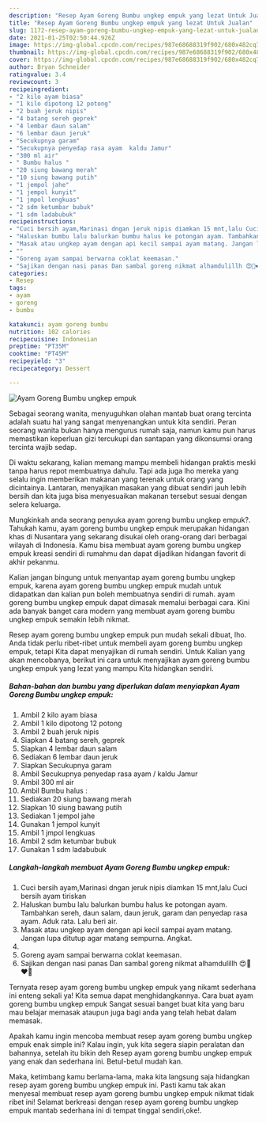 ```yaml
---
description: "Resep Ayam Goreng Bumbu ungkep empuk yang lezat Untuk Jualan"
title: "Resep Ayam Goreng Bumbu ungkep empuk yang lezat Untuk Jualan"
slug: 1172-resep-ayam-goreng-bumbu-ungkep-empuk-yang-lezat-untuk-jualan
date: 2021-01-25T02:50:44.926Z
image: https://img-global.cpcdn.com/recipes/987e68688319f902/680x482cq70/ayam-goreng-bumbu-ungkep-empuk-foto-resep-utama.jpg
thumbnail: https://img-global.cpcdn.com/recipes/987e68688319f902/680x482cq70/ayam-goreng-bumbu-ungkep-empuk-foto-resep-utama.jpg
cover: https://img-global.cpcdn.com/recipes/987e68688319f902/680x482cq70/ayam-goreng-bumbu-ungkep-empuk-foto-resep-utama.jpg
author: Bryan Schneider
ratingvalue: 3.4
reviewcount: 3
recipeingredient:
- "2 kilo ayam biasa"
- "1 kilo dipotong 12 potong"
- "2 buah jeruk nipis"
- "4 batang sereh geprek"
- "4 lembar daun salam"
- "6 lembar daun jeruk"
- "Secukupnya garam"
- "Secukupnya penyedap rasa ayam  kaldu Jamur"
- "300 ml air"
- " Bumbu halus "
- "20 siung bawang merah"
- "10 siung bawang putih"
- "1 jempol jahe"
- "1 jempol kunyit"
- "1 jmpol lengkuas"
- "2 sdm ketumbar bubuk"
- "1 sdm ladabubuk"
recipeinstructions:
- "Cuci bersih ayam,Marinasi dngan jeruk nipis diamkan 15 mnt,lalu Cuci bersih ayam tiriskan"
- "Haluskan bumbu lalu balurkan bumbu halus ke potongan ayam. Tambahkan sereh, daun salam, daun jeruk, garam dan penyedap rasa ayam. Aduk rata. Lalu beri air."
- "Masak atau ungkep ayam dengan api kecil sampai ayam matang. Jangan lupa ditutup agar matang sempurna. Angkat."
- ""
- "Goreng ayam sampai berwarna coklat keemasan."
- "Sajikan dengan nasi panas Dan sambal goreng nikmat alhamdulillh 😍🥰❤️💋"
categories:
- Resep
tags:
- ayam
- goreng
- bumbu

katakunci: ayam goreng bumbu 
nutrition: 102 calories
recipecuisine: Indonesian
preptime: "PT35M"
cooktime: "PT45M"
recipeyield: "3"
recipecategory: Dessert

---
```



![Ayam Goreng Bumbu ungkep empuk](https://img-global.cpcdn.com/recipes/987e68688319f902/680x482cq70/ayam-goreng-bumbu-ungkep-empuk-foto-resep-utama.jpg)

Sebagai seorang wanita, menyuguhkan olahan mantab buat orang tercinta adalah suatu hal yang sangat menyenangkan untuk kita sendiri. Peran seorang  wanita bukan hanya mengurus rumah saja, namun kamu pun harus memastikan keperluan gizi tercukupi dan santapan yang dikonsumsi orang tercinta wajib sedap.

Di waktu  sekarang, kalian memang mampu membeli hidangan praktis meski tanpa harus repot membuatnya dahulu. Tapi ada juga lho mereka yang selalu ingin memberikan makanan yang terenak untuk orang yang dicintainya. Lantaran, menyajikan masakan yang dibuat sendiri jauh lebih bersih dan kita juga bisa menyesuaikan makanan tersebut sesuai dengan selera keluarga. 



Mungkinkah anda seorang penyuka ayam goreng bumbu ungkep empuk?. Tahukah kamu, ayam goreng bumbu ungkep empuk merupakan hidangan khas di Nusantara yang sekarang disukai oleh orang-orang dari berbagai wilayah di Indonesia. Kamu bisa membuat ayam goreng bumbu ungkep empuk kreasi sendiri di rumahmu dan dapat dijadikan hidangan favorit di akhir pekanmu.

Kalian jangan bingung untuk menyantap ayam goreng bumbu ungkep empuk, karena ayam goreng bumbu ungkep empuk mudah untuk didapatkan dan kalian pun boleh membuatnya sendiri di rumah. ayam goreng bumbu ungkep empuk dapat dimasak memalui berbagai cara. Kini ada banyak banget cara modern yang membuat ayam goreng bumbu ungkep empuk semakin lebih nikmat.

Resep ayam goreng bumbu ungkep empuk pun mudah sekali dibuat, lho. Anda tidak perlu ribet-ribet untuk membeli ayam goreng bumbu ungkep empuk, tetapi Kita dapat menyajikan di rumah sendiri. Untuk Kalian yang akan mencobanya, berikut ini cara untuk menyajikan ayam goreng bumbu ungkep empuk yang lezat yang mampu Kita hidangkan sendiri.

<!--inarticleads1-->

##### Bahan-bahan dan bumbu yang diperlukan dalam menyiapkan Ayam Goreng Bumbu ungkep empuk:

1. Ambil 2 kilo ayam biasa
1. Ambil 1 kilo dipotong 12 potong
1. Ambil 2 buah jeruk nipis
1. Siapkan 4 batang sereh, geprek
1. Siapkan 4 lembar daun salam
1. Sediakan 6 lembar daun jeruk
1. Siapkan Secukupnya garam
1. Ambil Secukupnya penyedap rasa ayam / kaldu Jamur
1. Ambil 300 ml air
1. Ambil  Bumbu halus :
1. Sediakan 20 siung bawang merah
1. Siapkan 10 siung bawang putih
1. Sediakan 1 jempol jahe
1. Gunakan 1 jempol kunyit
1. Ambil 1 jmpol lengkuas
1. Ambil 2 sdm ketumbar bubuk
1. Gunakan 1 sdm ladabubuk




<!--inarticleads2-->

##### Langkah-langkah membuat Ayam Goreng Bumbu ungkep empuk:

1. Cuci bersih ayam,Marinasi dngan jeruk nipis diamkan 15 mnt,lalu Cuci bersih ayam tiriskan
1. Haluskan bumbu lalu balurkan bumbu halus ke potongan ayam. Tambahkan sereh, daun salam, daun jeruk, garam dan penyedap rasa ayam. Aduk rata. Lalu beri air.
1. Masak atau ungkep ayam dengan api kecil sampai ayam matang. Jangan lupa ditutup agar matang sempurna. Angkat.
1. 
1. Goreng ayam sampai berwarna coklat keemasan.
1. Sajikan dengan nasi panas Dan sambal goreng nikmat alhamdulillh 😍🥰❤️💋




Ternyata resep ayam goreng bumbu ungkep empuk yang nikamt sederhana ini enteng sekali ya! Kita semua dapat menghidangkannya. Cara buat ayam goreng bumbu ungkep empuk Sangat sesuai banget buat kita yang baru mau belajar memasak ataupun juga bagi anda yang telah hebat dalam memasak.

Apakah kamu ingin mencoba membuat resep ayam goreng bumbu ungkep empuk enak simple ini? Kalau ingin, yuk kita segera siapin peralatan dan bahannya, setelah itu bikin deh Resep ayam goreng bumbu ungkep empuk yang enak dan sederhana ini. Betul-betul mudah kan. 

Maka, ketimbang kamu berlama-lama, maka kita langsung saja hidangkan resep ayam goreng bumbu ungkep empuk ini. Pasti kamu tak akan menyesal membuat resep ayam goreng bumbu ungkep empuk nikmat tidak ribet ini! Selamat berkreasi dengan resep ayam goreng bumbu ungkep empuk mantab sederhana ini di tempat tinggal sendiri,oke!.

